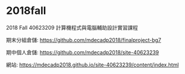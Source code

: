 # 2018fall

2018 Fall 40623209 計算機程式與電腦輔助設計實習課程

期末分組倉儲: https://github.com/mdecadp2018/finalproject-bg7

期中個人倉儲: https://github.com/mdecadp2018/site-40623239

網站: https://mdecadp2018.github.io/site-40623239/content/index.html
